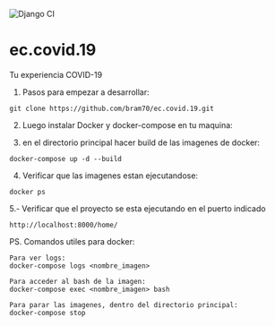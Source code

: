 ![Django CI](https://github.com/bram70/ec.covid.19/workflows/Django%20CI/badge.svg)
# ec.covid.19
Tu experiencia COVID-19


1. Pasos para empezar a desarrollar:
```
git clone https://github.com/bram70/ec.covid.19.git
```

2. Luego instalar Docker y docker-compose en tu maquina:

3. en el directorio principal hacer build de las imagenes de docker:
```
docker-compose up -d --build
```

4. Verificar que las imagenes estan ejecutandose:
```
docker ps
```

5.- Verificar que el proyecto se esta ejecutando en el puerto indicado
```
http://localhost:8000/home/
```

PS. Comandos utiles para docker:
```
Para ver logs:
docker-compose logs <nombre_imagen>

Para acceder al bash de la imagen:
docker-compose exec <nombre_imagen> bash

Para parar las imagenes, dentro del directorio principal:
docker-compose stop
```

